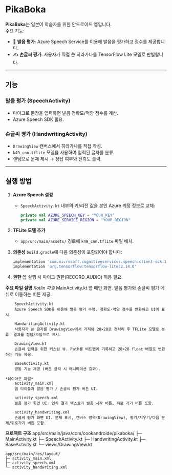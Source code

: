 # PikaBoka

**PikaBoka**는 일본어 학습자를 위한 안드로이드 앱입니다.  
주요 기능:
- 🎤 **발음 평가**: Azure Speech Service를 이용해 발음을 평가하고 점수를 제공합니다.  
- ✍ **손글씨 평가**: 사용자가 직접 쓴 히라가나를 TensorFlow Lite 모델로 판별합니다.  

---

## 기능

### 발음 평가 (SpeechActivity)
- 마이크로 문장을 입력하면 발음 정확도/억양 점수를 계산.  
- Azure Speech SDK 필요.  

### 손글씨 평가 (HandwritingActivity)
- `DrawingView` 캔버스에서 히라가나를 직접 작성.  
- `k49_cnn.tflite` 모델을 사용하여 입력된 글자를 분류.  
- 랜덤으로 문제 제시 → 정답 여부와 신뢰도 출력.  

---

## 실행 방법

1. **Azure Speech 설정**
   - `SpeechActivity.kt` 내부의 키/리전 값을 본인 Azure 계정 정보로 교체:
     ```kotlin
     private val AZURE_SPEECH_KEY = "YOUR_KEY"
     private val AZURE_SERVICE_REGION = "YOUR_REGION"
     ```

2. **TFLite 모델 추가**
   - `app/src/main/assets/` 경로에 `k49_cnn.tflite` 파일 배치.  

3. **의존성**
   `build.gradle`에 다음 의존성이 포함되어야 합니다:
   ```gradle
   implementation 'com.microsoft.cognitiveservices.speech:client-sdk:1.34.0'
   implementation 'org.tensorflow:tensorflow-lite:2.14.0'

4. **권한**
    앱 실행 시 마이크 권한(RECORD_AUDIO) 허용 필요.

**주요 파일 설명**
    *Kotlin 파일*
        MainActivity.kt
        앱 메인 화면. 발음 평가와 손글씨 평가 메뉴로 이동하는 버튼 제공.

        SpeechActivity.kt
        Azure Speech SDK를 이용해 발음 평가 수행. 정확도·억양 점수를 반환하고 UI에 표시.

        HandwritingActivity.kt
        사용자가 쓴 글자를 DrawingView에서 가져와 28×28로 전처리 후 TFLite 모델로 분류. 결과를 정답/오답으로 표시.

        DrawingView.kt
        손글씨 입력을 위한 커스텀 뷰. Path를 비트맵에 기록하고 28×28 float 배열로 변환하는 기능 제공.

        BaseActivity.kt
        공통 기능 제공 (버튼 클릭 시 애니메이션 효과).

    *레이아웃 파일*
        activity_main.xml
        앱 타이틀과 발음 평가 / 손글씨 평가 버튼 UI.

        activity_speech.xml
        발음 평가 화면 UI. 인식 결과 텍스트와 발음 시작 버튼, 뒤로 가기 버튼 포함.

        activity_handwriting.xml
        손글씨 평가 화면 UI. 문제 표시, 캔버스 영역(DrawingView), 평가/지우기/다음 문제/뒤로가기 버튼 포함.

**프로젝트 구조**
    app/src/main/java/com/cookandroide/pikaboka/
    ├─ MainActivity.kt
    ├─ SpeechActivity.kt
    ├─ HandwritingActivity.kt
    ├─ BaseActivity.kt
    └─ views/DrawingView.kt

    app/src/main/res/layout/
    ├─ activity_main.xml
    ├─ activity_speech.xml
    └─ activity_handwriting.xml